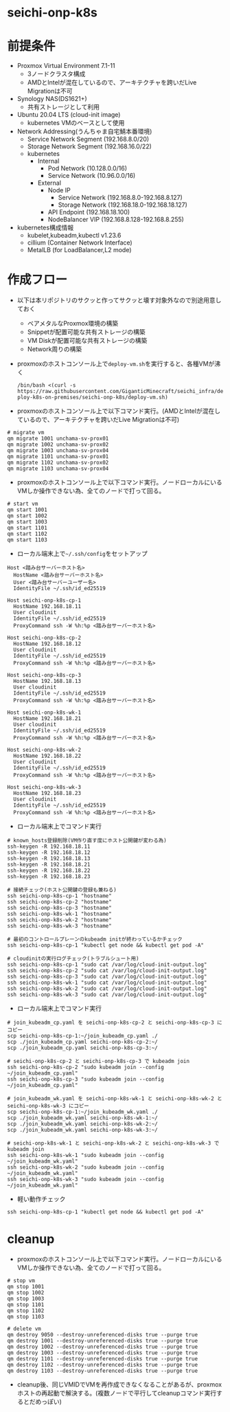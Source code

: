 # seichi-onp-k8s

# 前提条件

- Proxmox Virtual Environment 7.1-11
  - 3ノードクラスタ構成
  - AMDとIntelが混在しているので、アーキテクチャを跨いだLive Migrationは不可
- Synology NAS(DS1621+)
  - 共有ストレージとして利用
- Ubuntu 20.04 LTS (cloud-init image)
  - kubernetes VMのベースとして使用
- Network Addressing(うんちゃま自宅鯖本番環境)
  - Service Network Segment (192.168.8.0/20)
  - Storage Network Segment (192.168.16.0/22)
  - kubernetes
    - Internal
      - Pod Network (10.128.0.0/16)
      - Service Network (10.96.0.0/16)
    - External
      - Node IP
        - Service Network (192.168.8.0-192.168.8.127)
        - Storage Network (192.168.18.0-192.168.18.127)
      - API Endpoint (192.168.18.100)
      - NodeBalancer VIP (192.168.8.128-192.168.8.255)
- kubernetes構成情報
  - kubelet,kubeadm,kubectl v1.23.6
  - cillium (Container Network Interface)
  - MetalLB (for LoadBalancer,L2 mode)

# 作成フロー

- 以下は本リポジトリのサクッと作ってサクッと壊す対象外なので別途用意しておく
  - ベアメタルなProxmox環境の構築
  - Snippetが配置可能な共有ストレージの構築
  - VM Diskが配置可能な共有ストレージの構築
  - Network周りの構築

- proxmoxのホストコンソール上で`deploy-vm.sh`を実行すると、各種VMが沸く

  `/bin/bash <(curl -s https://raw.githubusercontent.com/GiganticMinecraft/seichi_infra/deploy-k8s-on-premises/seichi-onp-k8s/deploy-vm.sh)`

- proxmoxのホストコンソール上で以下コマンド実行。(AMDとIntelが混在しているので、アーキテクチャを跨いだLive Migrationは不可)

```
# migrate vm
qm migrate 1001 unchama-sv-prox01
qm migrate 1002 unchama-sv-prox02
qm migrate 1003 unchama-sv-prox04
qm migrate 1101 unchama-sv-prox01
qm migrate 1102 unchama-sv-prox02
qm migrate 1103 unchama-sv-prox04
```

- proxmoxのホストコンソール上で以下コマンド実行。ノードローカルにいるVMしか操作できない為、全てのノードで打って回る。

```
# start vm
qm start 1001
qm start 1002
qm start 1003
qm start 1101
qm start 1102
qm start 1103
```

- ローカル端末上で`~/.ssh/config`をセットアップ

```
Host <踏み台サーバーホスト名>
  HostName <踏み台サーバーホスト名>
  User <踏み台サーバーユーザー名>
  IdentityFile ~/.ssh/id_ed25519

Host seichi-onp-k8s-cp-1
  HostName 192.168.18.11
  User cloudinit
  IdentityFile ~/.ssh/id_ed25519
  ProxyCommand ssh -W %h:%p <踏み台サーバーホスト名>

Host seichi-onp-k8s-cp-2
  HostName 192.168.18.12
  User cloudinit
  IdentityFile ~/.ssh/id_ed25519
  ProxyCommand ssh -W %h:%p <踏み台サーバーホスト名>

Host seichi-onp-k8s-cp-3
  HostName 192.168.18.13
  User cloudinit
  IdentityFile ~/.ssh/id_ed25519
  ProxyCommand ssh -W %h:%p <踏み台サーバーホスト名>

Host seichi-onp-k8s-wk-1
  HostName 192.168.18.21
  User cloudinit
  IdentityFile ~/.ssh/id_ed25519
  ProxyCommand ssh -W %h:%p <踏み台サーバーホスト名>

Host seichi-onp-k8s-wk-2
  HostName 192.168.18.22
  User cloudinit
  IdentityFile ~/.ssh/id_ed25519
  ProxyCommand ssh -W %h:%p <踏み台サーバーホスト名>

Host seichi-onp-k8s-wk-3
  HostName 192.168.18.23
  User cloudinit
  IdentityFile ~/.ssh/id_ed25519
  ProxyCommand ssh -W %h:%p <踏み台サーバーホスト名>
```

- ローカル端末上でコマンド実行

```
# known_hosts登録削除(VM作り直す度にホスト公開鍵が変わる為)
ssh-keygen -R 192.168.18.11
ssh-keygen -R 192.168.18.12
ssh-keygen -R 192.168.18.13
ssh-keygen -R 192.168.18.21
ssh-keygen -R 192.168.18.22
ssh-keygen -R 192.168.18.23

# 接続チェック(ホスト公開鍵の登録も兼ねる)
ssh seichi-onp-k8s-cp-1 "hostname"
ssh seichi-onp-k8s-cp-2 "hostname"
ssh seichi-onp-k8s-cp-3 "hostname"
ssh seichi-onp-k8s-wk-1 "hostname"
ssh seichi-onp-k8s-wk-2 "hostname"
ssh seichi-onp-k8s-wk-3 "hostname"

# 最初のコントロールプレーンのkubeadm initが終わっているかチェック
ssh seichi-onp-k8s-cp-1 "kubectl get node && kubectl get pod -A"

# cloudinitの実行ログチェック(トラブルシュート用)
ssh seichi-onp-k8s-cp-1 "sudo cat /var/log/cloud-init-output.log"
ssh seichi-onp-k8s-cp-2 "sudo cat /var/log/cloud-init-output.log"
ssh seichi-onp-k8s-cp-3 "sudo cat /var/log/cloud-init-output.log"
ssh seichi-onp-k8s-wk-1 "sudo cat /var/log/cloud-init-output.log"
ssh seichi-onp-k8s-wk-2 "sudo cat /var/log/cloud-init-output.log"
ssh seichi-onp-k8s-wk-3 "sudo cat /var/log/cloud-init-output.log"
```

- ローカル端末上でコマンド実行

```
# join_kubeadm_cp.yaml を seichi-onp-k8s-cp-2 と seichi-onp-k8s-cp-3 にコピー
scp seichi-onp-k8s-cp-1:~/join_kubeadm_cp.yaml ./
scp ./join_kubeadm_cp.yaml seichi-onp-k8s-cp-2:~/
scp ./join_kubeadm_cp.yaml seichi-onp-k8s-cp-3:~/

# seichi-onp-k8s-cp-2 と seichi-onp-k8s-cp-3 で kubeadm join
ssh seichi-onp-k8s-cp-2 "sudo kubeadm join --config ~/join_kubeadm_cp.yaml"
ssh seichi-onp-k8s-cp-3 "sudo kubeadm join --config ~/join_kubeadm_cp.yaml"

# join_kubeadm_wk.yaml を seichi-onp-k8s-wk-1 と seichi-onp-k8s-wk-2 と seichi-onp-k8s-wk-3 にコピー
scp seichi-onp-k8s-cp-1:~/join_kubeadm_wk.yaml ./
scp ./join_kubeadm_wk.yaml seichi-onp-k8s-wk-1:~/
scp ./join_kubeadm_wk.yaml seichi-onp-k8s-wk-2:~/
scp ./join_kubeadm_wk.yaml seichi-onp-k8s-wk-3:~/

# seichi-onp-k8s-wk-1 と seichi-onp-k8s-wk-2 と seichi-onp-k8s-wk-3 で kubeadm join
ssh seichi-onp-k8s-wk-1 "sudo kubeadm join --config ~/join_kubeadm_wk.yaml"
ssh seichi-onp-k8s-wk-2 "sudo kubeadm join --config ~/join_kubeadm_wk.yaml"
ssh seichi-onp-k8s-wk-3 "sudo kubeadm join --config ~/join_kubeadm_wk.yaml"
```

- 軽い動作チェック

```
ssh seichi-onp-k8s-cp-1 "kubectl get node && kubectl get pod -A"
```

# cleanup

- proxmoxのホストコンソール上で以下コマンド実行。ノードローカルにいるVMしか操作できない為、全てのノードで打って回る。

```
# stop vm
qm stop 1001
qm stop 1002
qm stop 1003
qm stop 1101
qm stop 1102
qm stop 1103

# delete vm
qm destroy 9050 --destroy-unreferenced-disks true --purge true
qm destroy 1001 --destroy-unreferenced-disks true --purge true
qm destroy 1002 --destroy-unreferenced-disks true --purge true
qm destroy 1003 --destroy-unreferenced-disks true --purge true
qm destroy 1101 --destroy-unreferenced-disks true --purge true
qm destroy 1102 --destroy-unreferenced-disks true --purge true
qm destroy 1103 --destroy-unreferenced-disks true --purge true
```

- cleanup後、同じVMIDでVMを再作成できなくなることがあるが、proxmoxホストの再起動で解決する。(複数ノードで平行してcleanupコマンド実行するとだめっぽい)
